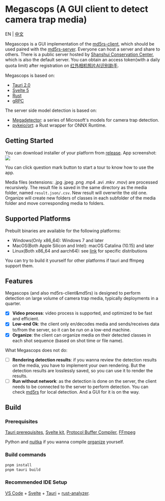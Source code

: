 # Megascops (A GUI client to detect camera trap media)

EN | [中文](README_CN.md)

Megascops is a GUI implementation of the [md5rs-client](https://github.com/simulacraliasing/md5rs-client), which should be used paired with the [md5rs-server](https://github.com/simulacraliasing/md5rs-server). Everyone can host a server and share to others. There is a public server hosted by [Shanshui Conservation Center](http://www.shanshui.org/), which is also the default server. You can obtain an access token(with a daily quota limit) after registration on [红外相机照片AI识别助手](https://cameratraps.hinature.cn).

Megascops is based on:
- [Tauri 2.0](https://tauri.app/)
- [Svelte 5](https://svelte.dev/)
- [Rust](https://www.rust-lang.org/)
- [gRPC](https://grpc.io/)

The server side model detection is based on:
- [Megadetector](https://github.com/microsoft/CameraTraps/tree/main): a series of Microsoft's models for camera trap detection.
- [pykeio/ort](https://github.com/pykeio/ort): a Rust wrapper for ONNX Runtime.

## Getting Started
You can download installer of your platform from [release](https://github.com/simulacraliasing/Megascops/releases).
App screenshot:
![](https://github.com/simulacraliasing/Megascops/blob/static/screenshot.png)

You can click question mark button to start a tour to know how to use the app.

Media files (extensions: .jpg .jpeg .png .mp4 .avi .mkv .mov) are processed recursively. The result file is saved in the same directory as the media folder, named `result.json/.csv`. New result will overwrite the old one. Organize will create new folders of classes in each subfolder of the media folder and move corresponding media to folders.

## Supported Platforms
Prebuilt binaries are available for the following platforms:
- Windows(Only x86_64): Windows 7 and later
- MacOS(Both Apple Silicon and Intel): macOS Catalina (10.15) and later
- Linux(Both x86_64 and aarch64): see [link](https://v2.tauri.app/start/prerequisites/#linux) for specific distributions

You can try to build it yourself for other platforms if tauri and ffmpeg support them.

## Features
Megascops (and also md5rs-client&md5rs) is designed to perform detection on large volume of camera trap media, typically deployments in a quarter.

- [x] **Video process**: video process is supported, and optimized to be fast and efficient.
- [x] **Low-end Ok**: the client only en/decodes media and sends/receives data to/from the server, so it can be run on a low-end machine.
- [x] **Organize**: the client can organize media on their detected classes in each shot sequence (based on shot time or file name). 

What Megascops does not do:
- [ ] **Rendering detection results**: if you wanna review the detection results on the media, you have to implement your own rendering. But the detection results are losslessly saved, so you can use it to render the results.
- [ ] **Run without network**: as the detection is done on the server, the client needs to be connected to the server to perform detection. You can check [md5rs](https://https://github.com/simulacraliasing/md5rs) for local detection. And a GUI for it is on the way.

## Build

### Prerequisites

[Tauri prerequisites](https://v2.tauri.app/start/prerequisites/), 
[Svelte kit](https://svelte.dev/docs/kit/introduction),
[Protocol Buffer Compiler](https://grpc.io/docs/protoc-installation/),
[FFmpeg](https://ffmpeg.org/download.html)

Python and [nuitka](https://nuitka.net/user-documentation/user-manual.html) if you wanna compile [organize](https://github.com/simulacraliasing/organize/blob/main/main.py) yourself.

### Build commands

```sh
pnpm install
pnpm tauri build
```

### Recommended IDE Setup

[VS Code](https://code.visualstudio.com/) + [Svelte](https://marketplace.visualstudio.com/items?itemName=svelte.svelte-vscode) + [Tauri](https://marketplace.visualstudio.com/items?itemName=tauri-apps.tauri-vscode) + [rust-analyzer](https://marketplace.visualstudio.com/items?itemName=rust-lang.rust-analyzer).